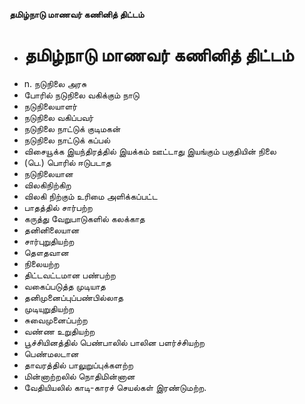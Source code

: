 **தமிழ்நாடு மாணவர் கணினித் திட்டம்**
- # தமிழ்நாடு மாணவர் கணினித் திட்டம்
- n. நடுநிலை அரசு
- போரில் நடுநிலை வகிக்கும் நாடு
- நடுநிலையாளர்
- நடுநிலை வகிப்பவர்
- நடுநிலை நாட்டுக் குடிமகன்
- நடுநிலை நாட்டுக் கப்பல்
- விசையூக்க இயந்திரத்தில் இயக்கம் ஊட்டாது இயங்கும் பகுதியின் நிலை
- (பெ.) பொரில் ஈடுபடாத
- நடுநிலையான
- விலகிநிற்கிற
- விலகி நிற்கும் உரிமை அளிக்கப்பட்ட
- பாதத்தில் சார்பற்ற
- கருத்து வேறுபாடுகளில் கலக்காத
- தனினிலையான
- சார்புறுதியற்ற
- தௌதவான
- நிலையற்ற
- திட்டவட்டமான பண்பற்ற
- வகைப்படுத்த முடியாத
- தனிமுனைப்புப்பண்பில்லாத
- முடியுறுதியற்ற
- சுவைமுனைப்பற்ற
- வண்ண உறுதியற்ற
- பூச்சியினத்தில் பெண்பாலில் பாலின பளர்ச்சியற்ற
- பெண்மலடான
- தாவரத்தில் பாலுறுப்புக்களற்ற
- மின்னாற்றலில் நொதிமின்னான
- வேதியியலில் காடி-காரச் செயல்கள் இரண்டுமற்ற.

